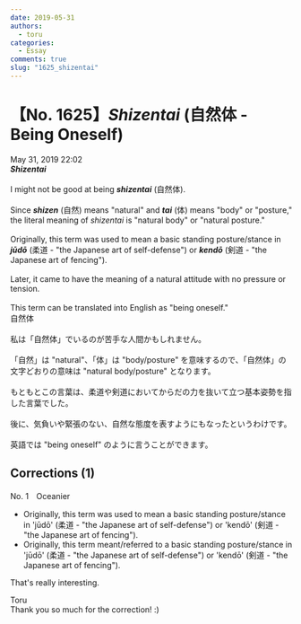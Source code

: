 ```yaml
---
date: 2019-05-31
authors:
  - toru
categories:
  - Essay
comments: true
slug: "1625_shizentai"
---
```


# 【No. 1625】<strong><em>Shizentai</strong></em> (自然体 - Being Oneself)
<div class="date">May 31, 2019 22:02</div>
<div id="post"><div id="body_show_ori">
<strong><em>Shizentai</strong></em><br/><br/>I might not be good at being <strong><em>shizentai</em></strong> (自然体).<br/><br/>Since <strong><em>shizen</em></strong> (自然) means "natural" and <strong><em>tai</em></strong> (体) means "body" or "posture," the literal meaning of <em>shizentai</em> is "natural body" or "natural posture."<br/><br/>Originally, this term was used to mean a basic standing posture/stance in <strong><em>jūdō</em></strong> (柔道 - "the Japanese art of self-defense") or <strong><em>kendō</em></strong> (剣道 - "the Japanese art of fencing").<br/><br/>Later, it came to have the meaning of a natural attitude with no pressure or tension.<br/><br/>This term can be translated into English as "being oneself."
</div></div>

<!-- more -->

<div id="post_ja"><div id="body_show_mo">
自然体<br/><br/>私は「自然体」でいるのが苦手な人間かもしれません。<br/><br/>「自然」は "natural"、「体」は "body/posture" を意味するので、「自然体」の文字どおりの意味は "natural body/posture" となります。<br/><br/>もともとこの言葉は、柔道や剣道においてからだの力を抜いて立つ基本姿勢を指した言葉でした。<br/><br/>後に、気負いや緊張のない、自然な態度を表すようにもなったというわけです。<br/><br/>英語では "being oneself" のように言うことができます。
</div></div>

## Corrections (1)
<div id="block"><div class="first_name"> No. 1　<span class="just_name">Oceanier</span></div><div id="block2">
<ul class="correction_field">
<li class="incorrect">Originally, this term was used to mean a basic standing posture/stance in 'jūdō' (柔道 - "the Japanese art of self-defense") or 'kendō' (剣道 - "the Japanese art of fencing").</li>
<li class="corrected correct">
Originally, this term <span class="f_blue">meant/referred to</span> a basic standing posture/stance in 'jūdō' (柔道 - "the Japanese art of self-defense") or 'kendō' (剣道 - "the Japanese art of fencing").
</li>
</ul>
<p class="comment_small">
 That's really interesting.
</p>

</div><div class="name"><span class="just_name">Toru</span><br>
Thank you so much for the correction! :)
</div>
</div>
